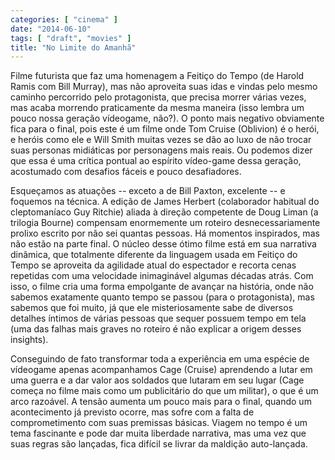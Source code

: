 ```yaml
---
categories: [ "cinema" ]
date: "2014-06-10"
tags: [ "draft", "movies" ]
title: "No Limite do Amanhã"
---
```

Filme futurista que faz uma homenagem a Feitiço do Tempo (de Harold
Ramis com Bill Murray), mas não aproveita suas idas e vindas pelo mesmo
caminho percorrido pelo protagonista, que precisa morrer várias vezes,
mas acaba morrendo praticamente da mesma maneira (isso lembra um pouco
nossa geração vídeogame, não?). O ponto mais negativo obviamente
fica para o final, pois este é um filme onde Tom Cruise (Oblivion) é
o herói, e heróis como ele e Will Smith muitas vezes se dão ao luxo
de não trocar suas personas midiáticas por personagens mais reais. Ou
podemos dizer que essa é uma crítica pontual ao espírito vídeo-game
dessa geração, acostumado com desafios fáceis e pouco desafiadores.

Esqueçamos as atuações -- exceto a de Bill Paxton, excelente -- e
foquemos na técnica. A edição de James Herbert (colaborador habitual do
cleptomaníaco Guy Ritchie) aliada à direção competente de Doug Liman
(a trilogia Bourne) compensam enormemente um roteiro desnecessariamente
prolixo escrito por não sei quantas pessoas. Há momentos inspirados,
mas não estão na parte final. O núcleo desse ótimo filme está em
sua narrativa dinâmica, que totalmente diferente da linguagem usada
em Feitiço do Tempo se aproveita da agilidade atual do espectador
e recorta cenas repetidas com uma velocidade inimaginável algumas
décadas atrás. Com isso, o filme cria uma forma empolgante de avançar
na história, onde não sabemos exatamente quanto tempo se passou (para
o protagonista), mas sabemos que foi muito, já que ele misteriosamente
sabe de diversos detalhes íntimos de várias pessoas que sequer possuem
tempo em tela (uma das falhas mais graves no roteiro é não explicar
a origem desses insights).

Conseguindo de fato transformar toda a experiência em uma espécie
de vídeogame apenas acompanhamos Cage (Cruise) aprendendo a lutar em
uma guerra e a dar valor aos soldados que lutaram em seu lugar (Cage
começa no filme mais como um publicitário do que um militar), o que
é um arco razoável. A tensão aumenta um pouco mais para o final,
quando um acontecimento já previsto ocorre, mas sofre com a falta
de comprometimento com suas premissas básicas. Viagem no tempo é
um tema fascinante e pode dar muita liberdade narrativa, mas uma vez
que suas regras são lançadas, fica difícil se livrar da maldição
auto-lançada.
